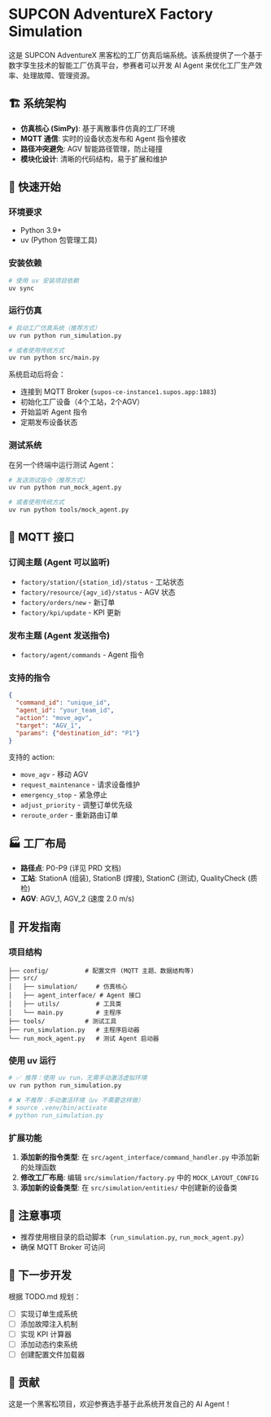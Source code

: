 # SUPCON AdventureX Factory Simulation

这是 SUPCON AdventureX 黑客松的工厂仿真后端系统。该系统提供了一个基于数字孪生技术的智能工厂仿真平台，参赛者可以开发 AI Agent 来优化工厂生产效率、处理故障、管理资源。

## 🏗️ 系统架构

- **仿真核心 (SimPy)**: 基于离散事件仿真的工厂环境
- **MQTT 通信**: 实时的设备状态发布和 Agent 指令接收
- **路径冲突避免**: AGV 智能路径管理，防止碰撞
- **模块化设计**: 清晰的代码结构，易于扩展和维护

## 🚀 快速开始

### 环境要求

- Python 3.9+
- uv (Python 包管理工具)

### 安装依赖

```bash
# 使用 uv 安装项目依赖
uv sync
```

### 运行仿真

```bash
# 启动工厂仿真系统（推荐方式）
uv run python run_simulation.py

# 或者使用传统方式
uv run python src/main.py
```

系统启动后将会：
- 连接到 MQTT Broker (`supos-ce-instance1.supos.app:1883`)
- 初始化工厂设备（4个工站，2个AGV）
- 开始监听 Agent 指令
- 定期发布设备状态

### 测试系统

在另一个终端中运行测试 Agent：

```bash
# 发送测试指令（推荐方式）
uv run python run_mock_agent.py

# 或者使用传统方式
uv run python tools/mock_agent.py
```

## 📡 MQTT 接口

### 订阅主题 (Agent 可以监听)

- `factory/station/{station_id}/status` - 工站状态
- `factory/resource/{agv_id}/status` - AGV 状态  
- `factory/orders/new` - 新订单
- `factory/kpi/update` - KPI 更新

### 发布主题 (Agent 发送指令)

- `factory/agent/commands` - Agent 指令

### 支持的指令

```json
{
  "command_id": "unique_id",
  "agent_id": "your_team_id", 
  "action": "move_agv",
  "target": "AGV_1",
  "params": {"destination_id": "P1"}
}
```

支持的 action:
- `move_agv` - 移动 AGV
- `request_maintenance` - 请求设备维护
- `emergency_stop` - 紧急停止
- `adjust_priority` - 调整订单优先级
- `reroute_order` - 重新路由订单

## 🏭 工厂布局

- **路径点**: P0-P9 (详见 PRD 文档)
- **工站**: StationA (组装), StationB (焊接), StationC (测试), QualityCheck (质检)
- **AGV**: AGV_1, AGV_2 (速度 2.0 m/s)

## 🔧 开发指南

### 项目结构

```
├── config/          # 配置文件 (MQTT 主题、数据结构等)
├── src/
│   ├── simulation/     # 仿真核心
│   ├── agent_interface/ # Agent 接口
│   ├── utils/          # 工具类
│   └── main.py         # 主程序
├── tools/           # 测试工具
├── run_simulation.py   # 主程序启动器
└── run_mock_agent.py   # 测试 Agent 启动器
```

### 使用 uv 运行

```bash
# ✅ 推荐：使用 uv run，无需手动激活虚拟环境
uv run python run_simulation.py

# ❌ 不推荐：手动激活环境（uv 不需要这样做）
# source .venv/bin/activate
# python run_simulation.py
```

### 扩展功能

1. **添加新的指令类型**: 在 `src/agent_interface/command_handler.py` 中添加新的处理函数
2. **修改工厂布局**: 编辑 `src/simulation/factory.py` 中的 `MOCK_LAYOUT_CONFIG`
3. **添加新的设备类型**: 在 `src/simulation/entities/` 中创建新的设备类

## 📝 注意事项

- 推荐使用根目录的启动脚本（`run_simulation.py`, `run_mock_agent.py`）
- 确保 MQTT Broker 可访问

## 🎯 下一步开发

根据 TODO.md 规划：
- [ ] 实现订单生成系统
- [ ] 添加故障注入机制  
- [ ] 实现 KPI 计算器
- [ ] 添加动态约束系统
- [ ] 创建配置文件加载器

## 🤝 贡献

这是一个黑客松项目，欢迎参赛选手基于此系统开发自己的 AI Agent！ 
